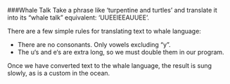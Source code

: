 ###Whale Talk
Take a phrase like ‘turpentine and turtles’ and translate it into its “whale talk” equivalent: ‘UUEEIEEAUUEE’.

There are a few simple rules for translating text to whale language:

<ul>
    <li>There are no consonants. Only vowels excluding “y”.</li>
    <li>The u‘s and e‘s are extra long, so we must double them in our program.</li>
</ul>

Once we have converted text to the whale language, the result is sung slowly, as is a custom in the ocean.